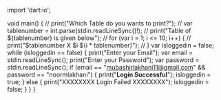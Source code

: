 import 'dart:io';

void main() {
  // print("Which Table do you wants to print?");
  // var tablenumber = int.parse(stdin.readLineSync()!);
  // print("Table of ${tablenumber} is given below");
  // for (var i = 1; i <= 10; i++) {
  //   print("$tablenumber X $i ${i * tablenumber}");
  // }
  var isloggedin = false;
  while (isloggedin == false) {
    print("Enter your Email");
    var email = stdin.readLineSync();
    print("Enter your Password");
    var password = stdin.readLineSync();
    if (email == "mubashirlakhani11@gmail.com" && password == "noormlakhani") {
      print("****************Login Successful****************");
      isloggedin = true;
    } else {
      print("XXXXXXXX Login Failed XXXXXXXX");
      isloggedin = false;
    }
  }
}
